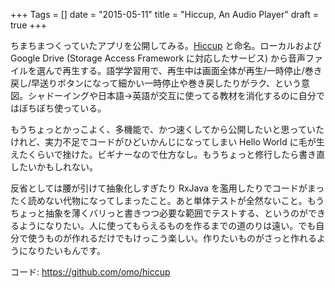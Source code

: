 +++
Tags = []
date = "2015-05-11"
title = "Hiccup, An Audio Player"
draft = true
+++

ちまちまつくっていたアプリを公開してみる。[Hiccup](https://play.google.com/store/apps/details?id=es.flakiness.hiccup) と命名。ローカルおよび Google Drive (Storage Access Framework に対応したサービス) から音声ファイルを選んで再生する。語学学習用で、再生中は画面全体が再生/一時停止/巻き戻し/早送りボタンになって細かい一時停止や巻き戻したりがラク、という意図。シャドーイングや日本語->英語が交互に使ってる教材を消化するのに自分ではぼちぼち使っている。

もうちょっとかっこよく、多機能で、かつ速くしてから公開したいと思っていたけれど、実力不足でコードがひどいかんじになってしまい Hello World に毛が生えたくらいで挫けた。ビギナーなので仕方なし。もうちょっと修行したら書き直したいかもしれない。

反省としては腰が引けて抽象化しすぎたり RxJava を濫用したりでコードがまったく読めない代物になってしまったこと。あと単体テストが全然ないこと。もうちょっと抽象を薄くバリっと書きつつ必要な範囲でテストする、というのができるようになりたい。人に使ってもらえるものを作るまでの道のりは遠い。でも自分で使うものが作れるだけでもけっこう楽しい。作りたいものがさっと作れるようになりたいもんです。

コード: https://github.com/omo/hiccup
